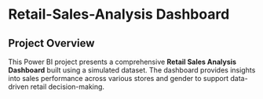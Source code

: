# Retail-Sales-Analysis Dashboard 

## Project Overview
This Power BI project presents a comprehensive **Retail Sales Analysis Dashboard** built using a simulated dataset. The dashboard provides insights into sales performance across various stores and gender to support data-driven retail decision-making.

